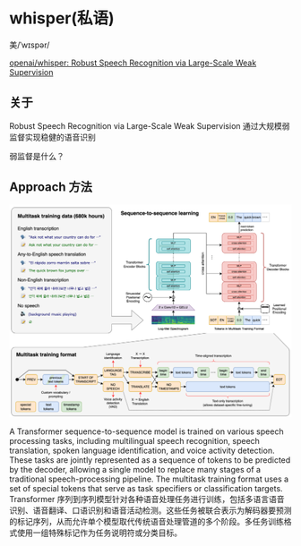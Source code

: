

# whisper(私语)

美/ˈwɪspər/

[openai/whisper: Robust Speech Recognition via Large-Scale Weak Supervision](https://github.com/openai/whisper)



## 关于

Robust Speech Recognition via Large-Scale Weak Supervision
通过大规模弱监督实现稳健的语音识别

弱监督是什么？



## Approach 方法



![image-20250402162824136](demo01_2025_04_02_01.assets/image-20250402162824136.png)



A Transformer sequence-to-sequence model is trained on various speech processing tasks, including multilingual speech recognition, speech translation, spoken language identification, and voice activity detection. These tasks are jointly represented as a sequence of tokens to be predicted by the decoder, allowing a single model to replace many stages of a traditional speech-processing pipeline. The multitask training format uses a set of special tokens that serve as task specifiers or classification targets.
Transformer 序列到序列模型针对各种语音处理任务进行训练，包括多语言语音识别、语音翻译、口语识别和语音活动检测。这些任务被联合表示为解码器要预测的标记序列，从而允许单个模型取代传统语音处理管道的多个阶段。多任务训练格式使用一组特殊标记作为任务说明符或分类目标。











